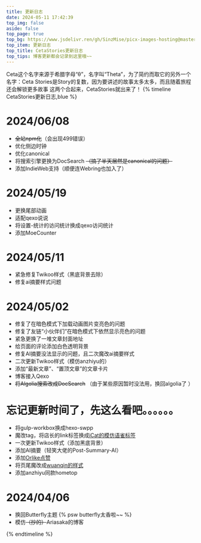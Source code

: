 ```yaml
---
title: 更新日志
date: 2024-05-11 17:42:39
top_img: false
aside: false
top_page: true
top_bg: https://www.jsdelivr.ren/gh/SinzMise/picx-images-hosting@master/20240511/t.mwm.3d4lwazymy.webp
top_item: 更新日志
top_title: CetaStories更新日志
top_tips: 博客更新都会记录到这里哦~~
---
```

Ceta这个名字来源于希腊字母“θ”，名字叫“Theta”，为了简约而取它的另外一个名字：Ceta
Stories是Story的复数，因为要讲述的故事太多太多，而且随着旅程还会解锁更多故事
这两个合起来，CetaStories就出来了！
{% timeline CetaStories更新日志,blue %}

<!-- timeline 2024/06（v1.7.0） -->

# 2024/06/08
- ~~全站npm化~~（会出现499错误）
- 优化侧边时钟
- 优化canonical
- 将搜索引擎更换为DocSearch ~~（搞了半天居然是canonical的问题）~~
- 添加IndieWeb支持（顺便连Webring也加入了）

<!-- endtimeline -->

<!-- timeline 2024/05（v1.6.0） -->

# 2024/05/19
- 更换尾部动画
- 适配qexo说说
- 将设置-统计的访问统计换成qexo访问统计
- 添加MoeCounter
# 2024/05/11
- 紧急修复Twikoo样式（黑底背景去除）
- 修复ai摘要样式问题
# 2024/05/02
- 修复了在暗色模式下加载动画图片变亮色的问题
- 修复了友链“小伙伴们”在暗色模式下依然显示亮色的问题
- 紧急更换了一堆文章封面地址
- 给页面的评论添加白色透明背景
- 修复AI摘要没法显示的问题，且二次魔改ai摘要样式
- 二次更新Twikoo样式（模仿anzhiyu的）
- 添加“最新文章”、“置顶文章”的文章卡片
- 博客接入Qexo
- ~~将Algolia搜索改成DocSearch~~ （由于某些原因暂时没法用，换回algolia了 ）

<!-- endtimeline -->

<!-- timeline 2024/04（v1.5.0） -->

# 忘记更新时间了，先这么看吧。。。。。。
- 将gulp-workbox换成hexo-swpp
- 魔改tag，将店长的link标签换成[iCat的模仿语雀标签](https://meuicat.com/blog/42/#%E8%AF%AD%E9%9B%80%E5%90%8C%E6%AC%BE%E9%93%BE%E6%8E%A5%E5%8D%A1%E7%89%87)
- 一次更新Twikoo样式（添加黑底背景）
- 添加AI摘要（轻笑大佬的Post-Summary-AI）
- 添加[Orlike点赞](https://www.qcqx.cn/article/5de26c08.html)
- 将页尾魔改成[wuanqin的样式](https://uuanqin.top/p/91b7dad/)
- 添加anzhiyu同款hometop
# 2024/04/06
- 换回Butterfly主题 {% psw butterfly太香啦~~ %}
- 模仿~~（抄的）~~Ariasaka的博客

<!-- endtimeline -->


{% endtimeline %}
